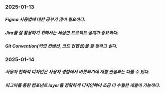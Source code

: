 ### 2025-01-13

##### Figma 사용법에 대한 공부가 많이 필요하다.
##### Jira를 잘 활용하기 위해서는 세심한 프로젝트 설계가 중요하다.
##### Git Convention(커밋 컨벤션, 코드 컨벤션)을 잘 정하고 싶다.

### 2025-01-14

##### 사용자 친화적 디자인은 사용자 경험에서 비롯되기에 개발 관점과는 다를 수 있다.
##### 피그마를 통한 컴포넌트 layer를 정확하게 디자인해야 조금 더 수월한 개발이 가능하다.